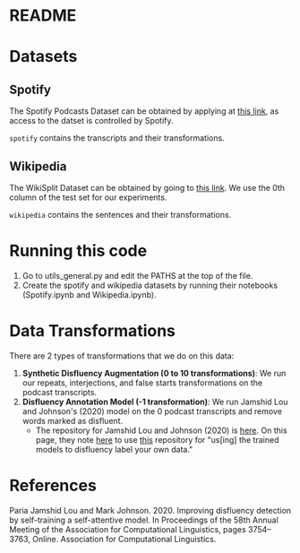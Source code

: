 # README

# Datasets

## Spotify
The Spotify Podcasts Dataset can be obtained by applying at [this link](https://podcastsdataset.byspotify.com/), as access to the datset is controlled by Spotify. 

`spotify` contains the transcripts and their transformations.

## Wikipedia
The WikiSplit Dataset can be obtained by going to [this link](https://github.com/google-research-datasets/wiki-split). We use the 0th column of the test set for our experiments.

`wikipedia` contains the sentences and their transformations.

# Running this code
1. Go to utils_general.py and edit the PATHS at the top of the file. 
2. Create the spotify and wikipedia datasets by running their notebooks (Spotify.ipynb and Wikipedia.ipynb).

# Data Transformations

There are 2 types of transformations that we do on this data: 
1. **Synthetic Disfluency Augmentation (0 to 10 transformations)**: We run our repeats, interjections, and false starts transformations on the podcast transcripts.
2. **Disfluency Annotation Model (-1 transformation)**: We run Jamshid Lou and Johnson's (2020) model on the 0 podcast transcripts and remove words marked as disfluent. 
    * The repository for Jamshid Lou and Johnson (2020) is [here](https://github.com/pariajm/joint-disfluency-detector-and-parser). On this page, they note [here](https://github.com/pariajm/joint-disfluency-detector-and-parser#using-the-trained-models-for-disfluency-tagging) to use [this](https://github.com/pariajm/english-fisher-annotations) repository for "us\[ing\] the trained models to disfluency label your own data."


# References
Paria Jamshid Lou and Mark Johnson. 2020. Improving disfluency detection by self-training a self-attentive model. In Proceedings of the 58th Annual Meeting of the Association for Computational Linguistics, pages 3754–3763, Online. Association for Computational Linguistics.
